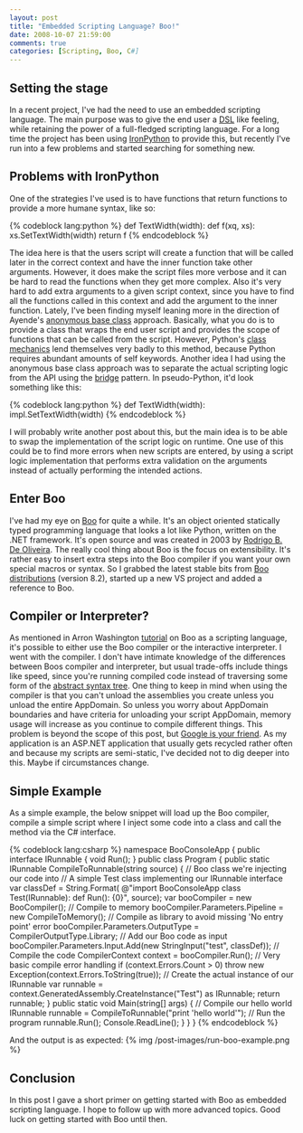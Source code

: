 ```yaml
---
layout: post
title: "Embedded Scripting Language? Boo!"
date: 2008-10-07 21:59:00
comments: true
categories: [Scripting, Boo, C#]
---
```

## Setting the stage
In a recent project, I've had the need to use an embedded scripting language. The main purpose was to give the end user a [DSL](http://en.wikipedia.org/wiki/Domain_Specific_Language) like feeling, while retaining the power of a full-fledged scripting language. For a long time the project has been using [IronPython](http://www.codeplex.com/Wiki/View.aspx?ProjectName=IronPython) to provide this, but recently I've run into a few problems and started searching for something new.
## Problems with IronPython
One of the strategies I've used is to have functions that return functions to provide a more humane syntax, like so: 

{% codeblock lang:python %}
def TextWidth(width):
  def f(xq, xs):
    xs.SetTextWidth(width)
  return f
{% endcodeblock %}

The idea here is that the users script will create a function that will be called later in the correct context and have the inner function take other arguments. However, it does make the script files more verbose and it can be hard to read the functions when they get more complex. Also it's very hard to add extra arguments to a given script context, since you have to find all the functions called in this context and add the argument to the inner function.
Lately, I've been finding myself leaning more in the direction of Ayende's [anonymous base class](http://ayende.com/Blog/archive/2007/12/03/Implementing-a-DSL.aspx) approach. Basically, what you do is to provide a class that wraps the end user script and provides the scope of functions that can be called from the script. However, Python's [class mechanics](http://www.python.org/doc/2.5.2/tut/node11.html) lend themselves very badly to this method, because Python requires abundant amounts of self keywords. 
Another idea I had using the anonymous base class approach was to separate the actual scripting logic from the API using the [bridge](http://en.wikipedia.org/wiki/Bridge_pattern) pattern. In pseudo-Python, it'd look something like this: 

{% codeblock lang:python %}
def TextWidth(width):
  impl.SetTextWidth(width)
{% endcodeblock %}

I will probably write another post about this, but the main idea is to be able to swap the implementation of the script logic on runtime. One use of this could be to find more errors when new scripts are entered, by using a script logic implementation that performs extra validation on the arguments instead of actually performing the intended actions.

## Enter Boo
I've had my eye on [Boo](http://boo.codehaus.org/) for quite a while. It's an object oriented statically typed programming language that looks a lot like Python, written on the .NET framework. It's open source and was created in 2003 by [Rodrigo B. De Oliveira](http://blogs.codehaus.org/people/bamboo/). The really cool thing about Boo is the focus on extensibility. It's rather easy to insert extra steps into the Boo compiler if you want your own special macros or syntax. 
So I grabbed the latest stable bits from [Boo distributions](http://dist.codehaus.org/boo/distributions/?C=M;O=D) (version 8.2), started up a new VS project and added a reference to Boo.

## Compiler or Interpreter?
As mentioned in Arron Washington [tutorial](http://boo.codehaus.org/Boo+as+an+embedded+scripting+language) on Boo as a scripting language, it's possible to either use the Boo compiler or the interactive interpreter. I went with the compiler. I don't have intimate knowledge of the differences between Boos compiler and interpreter, but usual trade-offs include things like speed, since you're running compiled code instead of traversing some form of the [abstract syntax tree](http://en.wikipedia.org/wiki/Abstract_syntax_tree).
One thing to keep in mind when using the compiler is that you can't unload the assemblies you create unless you unload the entire AppDomain. So unless you worry about AppDomain boundaries and have criteria for unloading your script AppDomain, memory usage will increase as you continue to compile different things. This problem is beyond the scope of this post, but [Google is your friend](http://www.google.com/search?q=assembly+unload+boundaries). As my application is an ASP.NET application that usually gets recycled rather often and because my scripts are semi-static, I've decided not to dig deeper into this. Maybe if circumstances change.

## Simple Example
As a simple example, the below snippet will load up the Boo compiler, compile a simple script where I inject some code into a class and call the method via the C# interface. 

{% codeblock lang:csharp %}
namespace BooConsoleApp
{
    public interface IRunnable
    {
        void Run();
    }
    public class Program
    {
        public static IRunnable CompileToRunnable(string source)
        {
            // Boo class we're injecting our code into
            // A simple Test class implementing our IRunnable interface
            var classDef = String.Format(
@"import BooConsoleApp
class Test(IRunnable):
  def Run(): 
    {0}", source);
            var booCompiler = new BooCompiler();
            // Compile to memory
            booCompiler.Parameters.Pipeline = new CompileToMemory();
            // Compile as library to avoid missing 'No entry point' error
            booCompiler.Parameters.OutputType = CompilerOutputType.Library;
            // Add our Boo code as input
            booCompiler.Parameters.Input.Add(new StringInput("test", classDef));
            // Compile the code
            CompilerContext context = booCompiler.Run();
            // Very basic compile error handling
            if (context.Errors.Count &gt; 0)
                throw new Exception(context.Errors.ToString(true));
            // Create the actual instance of our IRunnable
            var runnable = context.GeneratedAssembly.CreateInstance("Test") as IRunnable;
            return runnable;
        }
        public static void Main(string[] args)
        {
            // Compile our hello world
            IRunnable runnable = CompileToRunnable("print 'hello world'");
            // Run the program
            runnable.Run();
            Console.ReadLine();
        }
    }
}
{% endcodeblock %}

And the output is as expected:
{% img /post-images/run-boo-example.png %}

## Conclusion
In this post I gave a short primer on getting started with Boo as embedded scripting language. I hope to follow up with more advanced topics. Good luck on getting started with Boo until then.
